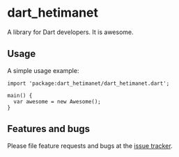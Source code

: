 # dart_hetimanet

A library for Dart developers. It is awesome.

## Usage

A simple usage example:

    import 'package:dart_hetimanet/dart_hetimanet.dart';

    main() {
      var awesome = new Awesome();
    }

## Features and bugs

Please file feature requests and bugs at the [issue tracker][tracker].

[tracker]: http://example.com/issues/replaceme
